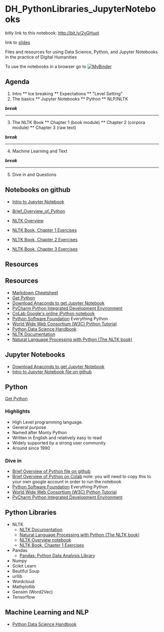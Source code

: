 # DH_PythonLibraries_JupyterNotebooks
bitly link to this notebook: http://bit.ly/2yGHuot

link to [slides](https://derekjjackson.github.io/DH_PythonLibraries_JupyterNotebooks/#slide=1)

Files and resources for using Data Science, Python, and Jupyter Notebooks in the practice of Digital Humanities

To use the notebooks in a browser go to [![MyBinder](https://mybinder.org/badge.svg)](https://mybinder.org/v2/gh/derekjjackson/DH_PythonLibraries_JupyterNotebooks.git/master)

## Agenda
1. Intro
  ** Ice breaking
  ** Expectations
  ** "Level Setting"
2. The basics
  ** Jupyter Notebooks
  ** Python
  ** NLP/NLTK

***break***
  
  <hr/>
  
3. The NLTK Book
  ** Chapter 1 (book module)
  ** Chapter 2 (corpora module)
  ** Chapter 3 (raw text)

***break***
 
  <hr/>
  
4. Machine Learning and Text

***break***
  
  <hr/>
  
5. Dive in and Questions

## Notebooks on github

* [Intro to Jupyter Notebook](https://github.com/derekjjackson/DH_PythonLibraries_JupyterNotebooks/blob/master/Intro%20to%20Jupyter%20Notebooks.ipynb)
* [Brief_Overview_of_Python](https://github.com/derekjjackson/DH_PythonLibraries_JupyterNotebooks/blob/master/Brief_Overview_of_Python.ipynb)
* [NLTK Overview](https://github.com/derekjjackson/DH_PythonLibraries_JupyterNotebooks/blob/master/NLTK_Overview.ipynb)

* [NLTK Book, Chapter 1 Exercises](https://github.com/derekjjackson/DH_PythonLibraries_JupyterNotebooks/blob/master/NLTK_Book_Chapter_1_exercises.ipynb)
* [NLTK Book, Chapter 2 Exercises](https://github.com/derekjjackson/DH_PythonLibraries_JupyterNotebooks/blob/master/NLTK_Book_Chapter_2_exercises.ipynb)
* [NLTK Book, Chapter 3 Exercises](https://github.com/derekjjackson/DH_PythonLibraries_JupyterNotebooks/blob/master/NLTK_Book_Chapter_3_exercises.ipynb)

## Resources

## Resources

* [Markdown Cheetsheet](https://github.com/adam-p/markdown-here/wiki/Markdown-Cheatsheet)
* [Get Python](https://www.python.org/downloads/)
* [Download Anaconds to get Jupyter Notebook](https://www.anaconda.com/download/)
* [PyCharm Python Integrated Development Environment](https://www.jetbrains.com/pycharm-edu/download)
* [CoLab Google's online iPython notebook](https://colab.research.google.com/notebooks/welcome.ipynb)
* [Python Software Foundation](https://www.python.org/) Everything Python
* [World Wide Web Consortium (W3C) Python Tutorial](https://www.w3schools.com/python/)
* [Python Data Science Handbook](https://jakevdp.github.io/PythonDataScienceHandbook/)
* [NLTK Documentation](https://www.nltk.org/#)
* [Natural Language Processing with Python (The NLTK book)](https://www.nltk.org/book/)

## Jupyter Notebooks

* [Download Anaconds to get Jupyter Notebook](https://www.anaconda.com/download/)
* [Intro to Jupyter Notebook file on github](https://github.com/derekjjackson/DH_PythonLibraries_JupyterNotebooks/blob/master/Intro%20to%20Jupyter%20Notebooks.ipynb)

## Python
[Get Python](https://www.python.org/downloads/)
### Highlights
* High Level programming language. 
* General purpose
* Named after Monty Python
* Written in English and relatively easy to read
* Widely supported by a strong user community
* Around since 1990

### Dive in
* [Brief Overview of Python file on github](https://github.com/derekjjackson/DH_PythonLibraries_JupyterNotebooks/blob/master/Brief_Overview_of_Python.ipynb)
* [Brief Overview of Python on Colab](https://colab.research.google.com/drive/17jhYh0D70mCiNc8p5bybOsiESSMO4DQN)
note: you will need to copy this to your own google account in order to run the notebook 
* [Python Software Foundation](https://www.python.org/) Everything Python
* [World Wide Web Consortium (W3C) Python Tutorial](https://www.w3schools.com/python/)
* [PyCharm Python Integrated Development Environment](https://www.jetbrains.com/pycharm-edu/download)

## Python Libraries

* NLTK
  - [NLTK Documentation](https://www.nltk.org/#)<br/>
  - [Natural Language Processing with Python (The NLTK book)](https://www.nltk.org/book/)<br/>
  - [NLTK Overview notebook](https://github.com/derekjjackson/DH_PythonLibraries_JupyterNotebooks/blob/master/NLTK_Overview.ipynb)<br/>
  - [NLTK Book, Chapter 1 Exercises](https://github.com/derekjjackson/DH_PythonLibraries_JupyterNotebooks/blob/master/NLTK_Book_Chapter_1_exercises.ipynb)
* Pandas
  - [Pandas: Python Data Analysis Library](http://pandas.pydata.org/)
* Numpy
* Scikit Learn
* Beutiful Soup
* urllib
* Wordcloud
* Mathplotlib
* Gensim (Word2Vec)
* Tensorflow

## Machine Learning and NLP
* [Python Data Science Handbook](https://jakevdp.github.io/PythonDataScienceHandbook/)


